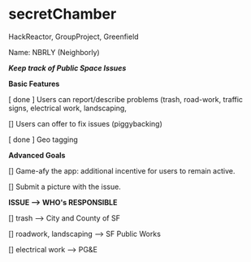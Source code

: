 # secretChamber
HackReactor, GroupProject, Greenfield 

Name: NBRLY (Neighborly)

_______Keep track of Public Space Issues_______

__Basic Features__

[ done ] Users can report/describe problems (trash, road-work, traffic signs, electrical work, landscaping, 

[] Users can offer to fix issues (piggybacking) 

[ done ] Geo tagging


__Advanced Goals__

[] Game-afy the app: additional incentive for users to remain active.

[] Submit a picture with the issue.


__ISSUE --> WHO's RESPONSIBLE__

[] trash --> City and County of SF

[] roadwork, landscaping --> SF Public Works

[] electrical work --> PG&E
